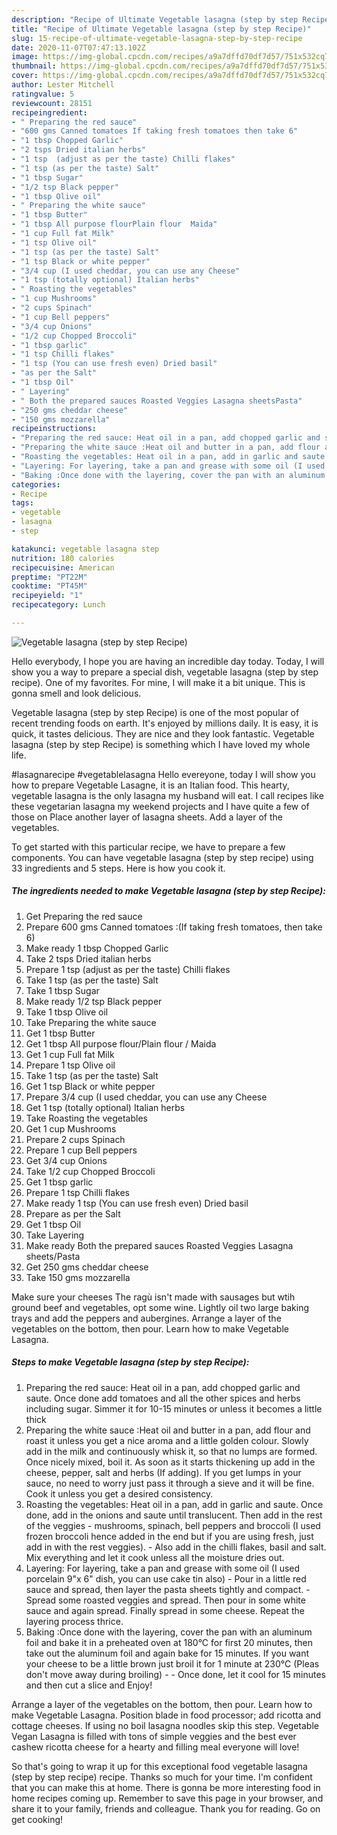 ```yaml
---
description: "Recipe of Ultimate Vegetable lasagna (step by step Recipe)"
title: "Recipe of Ultimate Vegetable lasagna (step by step Recipe)"
slug: 15-recipe-of-ultimate-vegetable-lasagna-step-by-step-recipe
date: 2020-11-07T07:47:13.102Z
image: https://img-global.cpcdn.com/recipes/a9a7dffd70df7d57/751x532cq70/vegetable-lasagna-step-by-step-recipe-recipe-main-photo.jpg
thumbnail: https://img-global.cpcdn.com/recipes/a9a7dffd70df7d57/751x532cq70/vegetable-lasagna-step-by-step-recipe-recipe-main-photo.jpg
cover: https://img-global.cpcdn.com/recipes/a9a7dffd70df7d57/751x532cq70/vegetable-lasagna-step-by-step-recipe-recipe-main-photo.jpg
author: Lester Mitchell
ratingvalue: 5
reviewcount: 28151
recipeingredient:
- " Preparing the red sauce"
- "600 gms Canned tomatoes If taking fresh tomatoes then take 6"
- "1 tbsp Chopped Garlic"
- "2 tsps Dried italian herbs"
- "1 tsp  (adjust as per the taste) Chilli flakes"
- "1 tsp (as per the taste) Salt"
- "1 tbsp Sugar"
- "1/2 tsp Black pepper"
- "1 tbsp Olive oil"
- " Preparing the white sauce"
- "1 tbsp Butter"
- "1 tbsp All purpose flourPlain flour  Maida"
- "1 cup Full fat Milk"
- "1 tsp Olive oil"
- "1 tsp (as per the taste) Salt"
- "1 tsp Black or white pepper"
- "3/4 cup (I used cheddar, you can use any Cheese"
- "1 tsp (totally optional) Italian herbs"
- " Roasting the vegetables"
- "1 cup Mushrooms"
- "2 cups Spinach"
- "1 cup Bell peppers"
- "3/4 cup Onions"
- "1/2 cup Chopped Broccoli"
- "1 tbsp garlic"
- "1 tsp Chilli flakes"
- "1 tsp (You can use fresh even) Dried basil"
- "as per the Salt"
- "1 tbsp Oil"
- " Layering"
- " Both the prepared sauces Roasted Veggies Lasagna sheetsPasta"
- "250 gms cheddar cheese"
- "150 gms mozzarella"
recipeinstructions:
- "Preparing the red sauce: Heat oil in a pan, add chopped garlic and saute. Once done add tomatoes and all the other spices and herbs including sugar. Simmer it for 10-15 minutes or unless it becomes a little thick"
- "Preparing the white sauce :Heat oil and butter in a pan, add flour and roast it unless you get a nice aroma and a little golden colour. Slowly add in the milk and continuously whisk it, so that no lumps are formed. Once nicely mixed, boil it. As soon as it starts thickening up add in the cheese, pepper, salt and herbs (If adding). If you get lumps in your sauce, no need to worry just pass it through a sieve and it will be fine. Cook it unless you get a desired consistency."
- "Roasting the vegetables: Heat oil in a pan, add in garlic and saute. Once done, add in the onions and saute until translucent. Then add in the rest of the veggies - mushrooms, spinach, bell peppers and broccoli (I used frozen broccoli hence added in the end but if you are using fresh, just add in with the rest veggies). Also add in the chilli flakes, basil and salt. Mix everything and let it cook unless all the moisture dries out."
- "Layering: For layering, take a pan and grease with some oil (I used porcelain 9&#34;x 6&#34; dish, you can use cake tin also) Pour in a little red sauce and spread, then layer the pasta sheets tightly and compact.  Spread some roasted veggies and spread. Then pour in some white sauce and again spread. Finally spread in some cheese. Repeat the layering process thrice."
- "Baking :Once done with the layering, cover the pan with an aluminum foil and bake it in a preheated oven at 180°C for first 20 minutes, then take out the aluminum foil and again bake for 15 minutes. If you want your cheese to be a little brown just broil it for 1 minute at 230°C (Pleas don&#39;t move away during broiling)  Once done, let it cool for 15 minutes and then cut a slice and Enjoy!"
categories:
- Recipe
tags:
- vegetable
- lasagna
- step

katakunci: vegetable lasagna step 
nutrition: 180 calories
recipecuisine: American
preptime: "PT22M"
cooktime: "PT45M"
recipeyield: "1"
recipecategory: Lunch

---
```



![Vegetable lasagna (step by step Recipe)](https://img-global.cpcdn.com/recipes/a9a7dffd70df7d57/751x532cq70/vegetable-lasagna-step-by-step-recipe-recipe-main-photo.jpg)

Hello everybody, I hope you are having an incredible day today. Today, I will show you a way to prepare a special dish, vegetable lasagna (step by step recipe). One of my favorites. For mine, I will make it a bit unique. This is gonna smell and look delicious.

Vegetable lasagna (step by step Recipe) is one of the most popular of recent trending foods on earth. It's enjoyed by millions daily. It is easy, it is quick, it tastes delicious. They are nice and they look fantastic. Vegetable lasagna (step by step Recipe) is something which I have loved my whole life.

#lasagnarecipe #vegetablelasagna Hello evereyone, today I will show you how to prepare Vegetable Lasagne, it is an Italian food. This hearty, vegetable lasagna is the only lasagna my husband will eat. I call recipes like these vegetarian lasagna my weekend projects and I have quite a few of those on Place another layer of lasagna sheets. Add a layer of the vegetables.


To get started with this particular recipe, we have to prepare a few components. You can have vegetable lasagna (step by step recipe) using 33 ingredients and 5 steps. Here is how you cook it.

<!--inarticleads1-->

##### The ingredients needed to make Vegetable lasagna (step by step Recipe):

1. Get  Preparing the red sauce
1. Prepare 600 gms Canned tomatoes :(If taking fresh tomatoes, then take 6)
1. Make ready 1 tbsp Chopped Garlic
1. Take 2 tsps Dried italian herbs
1. Prepare 1 tsp  (adjust as per the taste) Chilli flakes
1. Take 1 tsp (as per the taste) Salt
1. Take 1 tbsp Sugar
1. Make ready 1/2 tsp Black pepper
1. Take 1 tbsp Olive oil
1. Take  Preparing the white sauce
1. Get 1 tbsp Butter
1. Get 1 tbsp All purpose flour/Plain flour / Maida
1. Get 1 cup Full fat Milk
1. Prepare 1 tsp Olive oil
1. Take 1 tsp (as per the taste) Salt
1. Get 1 tsp Black or white pepper
1. Prepare 3/4 cup (I used cheddar, you can use any Cheese
1. Get 1 tsp (totally optional) Italian herbs
1. Take  Roasting the vegetables
1. Get 1 cup Mushrooms
1. Prepare 2 cups Spinach
1. Prepare 1 cup Bell peppers
1. Get 3/4 cup Onions
1. Take 1/2 cup Chopped Broccoli
1. Get 1 tbsp garlic
1. Prepare 1 tsp Chilli flakes
1. Make ready 1 tsp (You can use fresh even) Dried basil
1. Prepare as per the Salt
1. Get 1 tbsp Oil
1. Take  Layering
1. Make ready  Both the prepared sauces Roasted Veggies Lasagna sheets/Pasta
1. Get 250 gms cheddar cheese
1. Take 150 gms mozzarella


Make sure your cheeses The ragù isn&#39;t made with sausages but wtih ground beef and vegetables, opt some wine. Lightly oil two large baking trays and add the peppers and aubergines. Arrange a layer of the vegetables on the bottom, then pour. Learn how to make Vegetable Lasagna. 

<!--inarticleads2-->

##### Steps to make Vegetable lasagna (step by step Recipe):

1. Preparing the red sauce: Heat oil in a pan, add chopped garlic and saute. Once done add tomatoes and all the other spices and herbs including sugar. Simmer it for 10-15 minutes or unless it becomes a little thick
1. Preparing the white sauce :Heat oil and butter in a pan, add flour and roast it unless you get a nice aroma and a little golden colour. Slowly add in the milk and continuously whisk it, so that no lumps are formed. Once nicely mixed, boil it. As soon as it starts thickening up add in the cheese, pepper, salt and herbs (If adding). If you get lumps in your sauce, no need to worry just pass it through a sieve and it will be fine. Cook it unless you get a desired consistency.
1. Roasting the vegetables: Heat oil in a pan, add in garlic and saute. Once done, add in the onions and saute until translucent. Then add in the rest of the veggies - mushrooms, spinach, bell peppers and broccoli (I used frozen broccoli hence added in the end but if you are using fresh, just add in with the rest veggies). - Also add in the chilli flakes, basil and salt. Mix everything and let it cook unless all the moisture dries out.
1. Layering: For layering, take a pan and grease with some oil (I used porcelain 9&#34;x 6&#34; dish, you can use cake tin also) - Pour in a little red sauce and spread, then layer the pasta sheets tightly and compact.  - Spread some roasted veggies and spread. Then pour in some white sauce and again spread. Finally spread in some cheese. Repeat the layering process thrice.
1. Baking :Once done with the layering, cover the pan with an aluminum foil and bake it in a preheated oven at 180°C for first 20 minutes, then take out the aluminum foil and again bake for 15 minutes. If you want your cheese to be a little brown just broil it for 1 minute at 230°C (Pleas don&#39;t move away during broiling) -  - Once done, let it cool for 15 minutes and then cut a slice and Enjoy!


Arrange a layer of the vegetables on the bottom, then pour. Learn how to make Vegetable Lasagna. Position blade in food processor; add ricotta and cottage cheeses. If using no boil lasagna noodles skip this step. Vegetable Vegan Lasagna is filled with tons of simple veggies and the best ever cashew ricotta cheese for a hearty and filling meal everyone will love! 

So that's going to wrap it up for this exceptional food vegetable lasagna (step by step recipe) recipe. Thanks so much for your time. I'm confident that you can make this at home. There is gonna be more interesting food in home recipes coming up. Remember to save this page in your browser, and share it to your family, friends and colleague. Thank you for reading. Go on get cooking!
